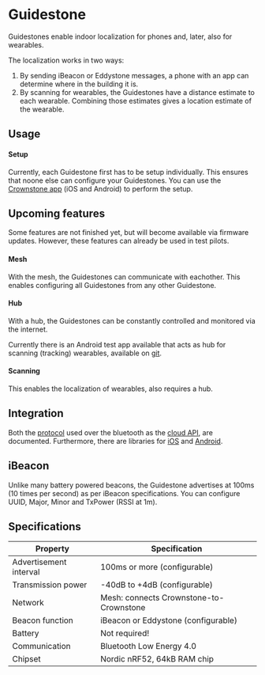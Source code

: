 
# Guidestone

Guidestones enable indoor localization for phones and, later, also for wearables. 

The localization works in two ways:

1. By sending iBeacon or Eddystone messages, a phone with an app can determine where in the building it is.
2. By scanning for wearables, the Guidestones have a distance estimate to each wearable. Combining those estimates gives a location estimate of the wearable.


## Usage

#### Setup

Currently, each Guidestone first has to be setup individually. This ensures that noone else can configure your Guidestones. You can use the [Crownstone app](https://crownstone.rocks/app/) (iOS and Android) to perform the setup.


## Upcoming features
Some features are not finished yet, but will become available via firmware updates.
However, these features can already be used in test pilots.

#### Mesh
With the mesh, the Guidestones can communicate with eachother. This enables configuring all Guidestones from any other Guidestone.

#### Hub
With a hub, the Guidestones can be constantly controlled and monitored via the internet.

Currently there is an Android test app available that acts as hub for scanning (tracking) wearables, available on [git](https://github.com/crownstone/mesh-scan-sync-android).

#### Scanning
This enables the localization of wearables, also requires a hub.


## Integration

Both the [protocol](https://github.com/crownstone/bluenet/blob/master/docs/PROTOCOL.md) used over the bluetooth as the [cloud API](REST_API.md), are documented.
Furthermore, there are libraries for [iOS](https://github.com/crownstone/bluenet-lib-ios) and [Android](https://github.com/crownstone/bluenet-lib-android).

## iBeacon

Unlike many battery powered beacons, the Guidestone advertises at 100ms (10 times per second) as per iBeacon specifications.
You can configure UUID, Major, Minor and TxPower (RSSI at 1m).


## Specifications

| Property               | Specification |
| ---------------------- | -------------- |
| Advertisement interval | 100ms or more (configurable) |
| Transmission power     | -40dB to +4dB (configurable) |
| Network                | Mesh: connects Crownstone-to-Crownstone |
| Beacon function        | iBeacon or Eddystone (configurable) |
| Battery                | Not required! |
| Communication          | Bluetooth Low Energy 4.0 |
| Chipset                | Nordic nRF52, 64kB RAM chip |
